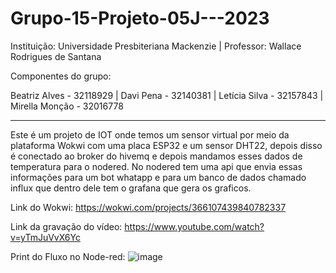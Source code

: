 # Grupo-15-Projeto-05J---2023
Instituição: Universidade Presbiteriana Mackenzie | Professor: Wallace Rodrigues de Santana

Componentes do grupo:

Beatriz Alves - 32118929 |
Davi Pena - 32140381 |
Letícia Silva - 32157843 |
Mirella Monção - 32016778
____________________________________________________________________________________________________________________________

Este é um projeto de IOT onde temos um sensor virtual por meio da plataforma Wokwi com uma placa ESP32 e um sensor DHT22, depois disso é conectado ao broker do hivemq e depois mandamos esses dados de temperatura para o nodered.
No nodered tem uma api que envia essas informações para um bot whatapp e para um banco de dados chamado influx que dentro dele tem o grafana que gera os graficos.

Link do Wokwi: https://wokwi.com/projects/366107439840782337

Link da gravação do vídeo: https://www.youtube.com/watch?v=yTmJuVvX6Yc

Print do Fluxo no Node-red: 
![image](https://github.com/davipenapires/Grupo-15-Projeto-05J---2023/assets/91100345/43b9b8c4-4828-47fe-9957-dcd5d191ffb0)
